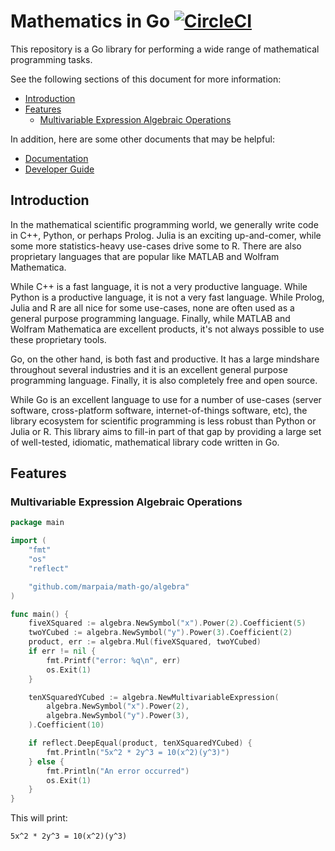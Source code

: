 # Mathematics in Go [![CircleCI](https://circleci.com/gh/marpaia/math-go/tree/master.svg?style=svg&circle-token=07906e84b293e18c892eccc2680a545094323dc4)](https://circleci.com/gh/marpaia/math-go/tree/master)

This repository is a Go library for performing a wide range of mathematical programming tasks.

See the following sections of this document for more information:

- [Introduction](#introduction)
- [Features](#features)
  - [Multivariable Expression Algebraic Operations](#multivariable-expression-algebraic-operations)

In addition, here are some other documents that may be helpful:

- [Documentation](./docs/README.md)
- [Developer Guide](./docs/developer-guide.md)

## Introduction

In the mathematical scientific programming world, we generally write code in C++, Python, or perhaps Prolog. Julia is an exciting up-and-comer, while some more statistics-heavy use-cases drive some to R. There are also proprietary languages that are popular like MATLAB and Wolfram Mathematica.

While C++ is a fast language, it is not a very productive language. While Python is a productive language, it is not a very fast language. While Prolog, Julia and R are all nice for some use-cases, none are often used as a general purpose programming language. Finally, while MATLAB and Wolfram Mathematica are excellent products, it's not always possible to use these proprietary tools.

Go, on the other hand, is both fast and productive. It has a large mindshare throughout several industries and it is an excellent general purpose programming language. Finally, it is also completely free and open source.

While Go is an excellent language to use for a number of use-cases (server software, cross-platform software, internet-of-things software, etc), the library ecosystem for scientific programming is less robust than Python or Julia or R. This library aims to fill-in part of that gap by providing a large set of well-tested, idiomatic, mathematical library code written in Go.

## Features

### Multivariable Expression Algebraic Operations

```go
package main

import (
	"fmt"
	"os"
	"reflect"

	"github.com/marpaia/math-go/algebra"
)

func main() {
	fiveXSquared := algebra.NewSymbol("x").Power(2).Coefficient(5)
	twoYCubed := algebra.NewSymbol("y").Power(3).Coefficient(2)
	product, err := algebra.Mul(fiveXSquared, twoYCubed)
	if err != nil {
		fmt.Printf("error: %q\n", err)
		os.Exit(1)
	}

	tenXSquaredYCubed := algebra.NewMultivariableExpression(
		algebra.NewSymbol("x").Power(2),
		algebra.NewSymbol("y").Power(3),
	).Coefficient(10)

	if reflect.DeepEqual(product, tenXSquaredYCubed) {
		fmt.Println("5x^2 * 2y^3 = 10(x^2)(y^3)")
	} else {
		fmt.Println("An error occurred")
		os.Exit(1)
	}
}
```

This will print:

```
5x^2 * 2y^3 = 10(x^2)(y^3)
```
